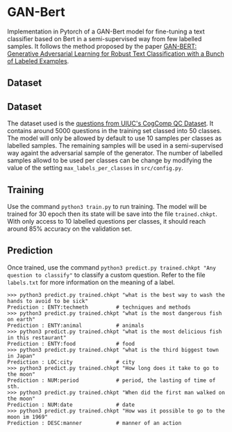 # GAN-Bert

Implementation in Pytorch of a GAN-Bert model for fine-tuning a text classifier based on Bert in a semi-supervised way from few labelled samples. It follows the method proposed by the paper [GAN-BERT: Generative Adversarial Learning for
Robust Text Classification with a Bunch of Labeled Examples](https://www.aclweb.org/anthology/2020.acl-main.191.pdf).

## Dataset

## Dataset

The dataset used is the [questions from UIUC's CogComp QC Dataset](https://github.com/amankedia/Question-Classification).
It contains around 5000 questions in the training set classed into 50 classes.
The model will only be allowed by default to use 10 samples per classes as labelled samples.
The remaining samples will be used in a semi-supervised way againt the adversarial sample of the generator.
The number of labelled samples allowd to be used per classes can be change by modifying the value of the setting `max_labels_per_classes` in `src/config.py`.

## Training

Use the command `python3 train.py` to run training.
The model will be trained for 30 epoch then its state will be save into the file `trained.chkpt`.
With only access to 10 labelled questions per classes, it should reach around 85% accuracy on the validation set.

## Prediction

Once trained, use the command `python3 predict.py trained.chkpt "Any question to classify"` to classify a custom question.
Refer to the file `labels.txt` for more information on the meaning of a label.

```
>>> python3 predict.py trained.chkpt "what is the best way to wash the hands to avoid to be sick"
Prediction : ENTY:techmeth         # techniques and methods
>>> python3 predict.py trained.chkpt "what is the most dangerous fish on earth"
Prediction : ENTY:animal           # animals
>>> python3 predict.py trained.chkpt "what is the most delicious fish in this restaurant"
Prediction : ENTY:food             # food
>>> python3 predict.py trained.chkpt "what is the third biggest town in Japan"
Prediction : LOC:city              # city
>>> python3 predict.py trained.chkpt "How long does it take to go to the moon"
Prediction : NUM:period            # period, the lasting of time of sth.
>>> python3 predict.py trained.chkpt "When did the first man walked on the moon"
Prediction : NUM:date              # date
>>> python3 predict.py trained.chkpt "How was it possible to go to the moon im 1969"
Prediction : DESC:manner           # manner of an action
```
